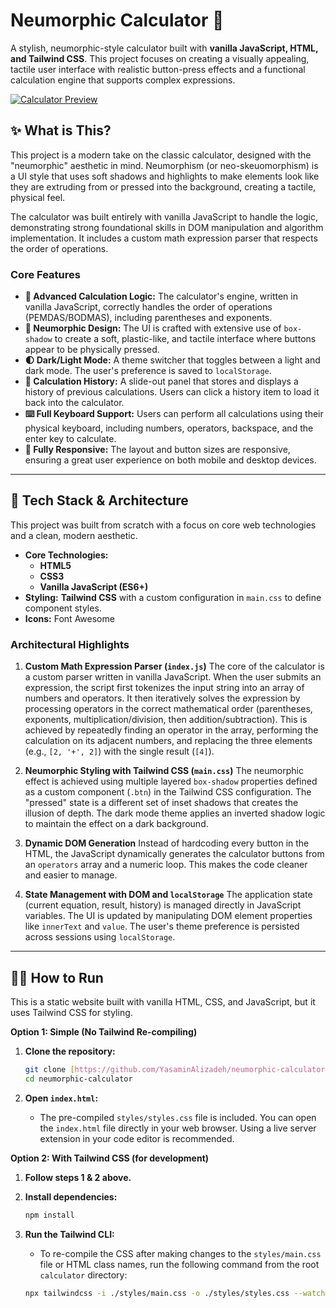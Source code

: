 # Neumorphic Calculator 🔢

A stylish, neumorphic-style calculator built with **vanilla JavaScript, HTML, and Tailwind CSS**. This project focuses on creating a visually appealing, tactile user interface with realistic button-press effects and a functional calculation engine that supports complex expressions.

[![Calculator Preview](https://i.postimg.cc/Sxz39FWg/Screenshot-2025-09-22-131912.png)](https://postimg.cc/cv0Fqzk3)

## ✨ What is This?

This project is a modern take on the classic calculator, designed with the "neumorphic" aesthetic in mind. Neumorphism (or neo-skeuomorphism) is a UI style that uses soft shadows and highlights to make elements look like they are extruding from or pressed into the background, creating a tactile, physical feel.

The calculator was built entirely with vanilla JavaScript to handle the logic, demonstrating strong foundational skills in DOM manipulation and algorithm implementation. It includes a custom math expression parser that respects the order of operations.

### Core Features

* **🔢 Advanced Calculation Logic:** The calculator's engine, written in vanilla JavaScript, correctly handles the order of operations (PEMDAS/BODMAS), including parentheses and exponents.
* **🎨 Neumorphic Design:** The UI is crafted with extensive use of `box-shadow` to create a soft, plastic-like, and tactile interface where buttons appear to be physically pressed.
* **🌓 Dark/Light Mode:** A theme switcher that toggles between a light and dark mode. The user's preference is saved to `localStorage`.
* **📇 Calculation History:** A slide-out panel that stores and displays a history of previous calculations. Users can click a history item to load it back into the calculator.
* **⌨️ Full Keyboard Support:** Users can perform all calculations using their physical keyboard, including numbers, operators, backspace, and the enter key to calculate.
* **📱 Fully Responsive:** The layout and button sizes are responsive, ensuring a great user experience on both mobile and desktop devices.

---

## 🔧 Tech Stack & Architecture

This project was built from scratch with a focus on core web technologies and a clean, modern aesthetic.

* **Core Technologies:**
    * **HTML5**
    * **CSS3**
    * **Vanilla JavaScript (ES6+)**
* **Styling:** **Tailwind CSS** with a custom configuration in `main.css` to define component styles.
* **Icons:** Font Awesome

### Architectural Highlights

1.  **Custom Math Expression Parser (`index.js`)**
    The core of the calculator is a custom parser written in vanilla JavaScript. When the user submits an expression, the script first tokenizes the input string into an array of numbers and operators. It then iteratively solves the expression by processing operators in the correct mathematical order (parentheses, exponents, multiplication/division, then addition/subtraction). This is achieved by repeatedly finding an operator in the array, performing the calculation on its adjacent numbers, and replacing the three elements (e.g., `[2, '+', 2]`) with the single result (`[4]`).

2.  **Neumorphic Styling with Tailwind CSS (`main.css`)**
    The neumorphic effect is achieved using multiple layered `box-shadow` properties defined as a custom component (`.btn`) in the Tailwind CSS configuration. The "pressed" state is a different set of inset shadows that creates the illusion of depth. The dark mode theme applies an inverted shadow logic to maintain the effect on a dark background.

3.  **Dynamic DOM Generation**
    Instead of hardcoding every button in the HTML, the JavaScript dynamically generates the calculator buttons from an `operators` array and a numeric loop. This makes the code cleaner and easier to manage.

4.  **State Management with DOM and `localStorage`**
    The application state (current equation, result, history) is managed directly in JavaScript variables. The UI is updated by manipulating DOM element properties like `innerText` and `value`. The user's theme preference is persisted across sessions using `localStorage`.

---

## 🏃‍♂️ How to Run

This is a static website built with vanilla HTML, CSS, and JavaScript, but it uses Tailwind CSS for styling.

**Option 1: Simple (No Tailwind Re-compiling)**

1.  **Clone the repository:**
    ```bash
    git clone [https://github.com/YasaminAlizadeh/neumorphic-calculator.git](https://github.com/YasaminAlizadeh/neumorphic-calculator.git)
    cd neumorphic-calculator
    ```

2.  **Open `index.html`:**
    * The pre-compiled `styles/styles.css` file is included. You can open the `index.html` file directly in your web browser. Using a live server extension in your code editor is recommended.

**Option 2: With Tailwind CSS (for development)**

1.  **Follow steps 1 & 2 above.**

2.  **Install dependencies:**
    ```bash
    npm install
    ```

3.  **Run the Tailwind CLI:**
    * To re-compile the CSS after making changes to the `styles/main.css` file or HTML class names, run the following command from the root `calculator` directory:
    ```bash
    npx tailwindcss -i ./styles/main.css -o ./styles/styles.css --watch
    ```
